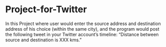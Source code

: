 # Project-for-Twitter
In this Project where user would enter the source address and destination address of his choice (within the same city), and the program would post the following tweet in your Twitter account’s timeline: “Distance between source and destination is XXX kms.” 
